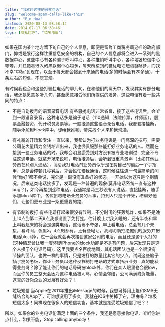 ```yaml
---
title: "我欢迎这样的骚扰电话"
slug: "welcome-spam-calls-like-this"
author: "Bin Hua"
lastmod: 2020-08-13 08:58:14
date: 2014-07-17 06:38:46
tags: [隐私保护", "垃圾电话"]
---
```


如果在国内某个地方留下的自己的个人信息，即便是留给工商税务局这样的政府部门，抑或是银行这样注重信息安全的机构，自己的个人信息都将会进入一系列的黑数据中心，这些中心有各种骗子呼叫中心，各种推销呼叫中心，各种垃圾短信中心等等，并且随着进入的黑数据中心越多，每天所接到的骚扰电话短信就越多，而我不幸"中标"到现在，以至于每天都会接到十来通的电话(多的时候会有20多通)，十条左右的短信，不厌其烦。

有时候我也会和这些打骚扰电话的聊几句，在和他们的聊天中，发现其实有部分电话，我还是愿意多听几句，甚至愿意接受他们所提供的服务，这些电话有着一些共同的特点：

- 不是自动拨号的语音录音电话 有些骚扰电话非常省事，接了这些电话后，会听到一段语音录音，这种电话多是骗子电话（110通知，法院传票，律师函），股票金融投资，代开税务发票等。一般接通这些语音录音电话，我都直接挂断，随手添加到block库中。想给我推销，请先找个人来和我沟通。 

- 有礼貌的开场和专注 一直以来，我都认为打业务电话是一门高深的技巧，需要公司花大量精力金钱培训出来，我也很佩服那些能打好业务电话的人。然而在接到一些业务电话的时，我却会明显感受到对方没有被专业培训过，完全不专注这通电话。就拿开场来说吧，电话接通后，会听到很重背景声（比如其他业务员在和别人通话），而给我打电话的业务员似乎是在剪自己的最后一个手指甲，总是会停顿几秒钟后，才会慌忙和我通话，这时候往往连一句最简单的问候“你好”都不会说，完全是一副没有准备好的状态。一开始以为这只是个别情况，后来这类电话接多了，发现是一种普遍的现象(莫非电话系统一直有这种bug？)，如今再接到这种电话，我通常是两三秒没有人说话，直接挂断，随手添加block库中。各位招聘电话业务员的人事，招到人只是个开始，培训好他们，让他们更专业是一条更重要的路。 

- 有节制的拨打 有些电话打起来很没有节制，不分时间的狂轰乱炸，如果不是晚上10点到第二天9点我都设置了免打扰，估计晚上哄我入睡的，还有半夜和早上叫我起床的将会是这类电话，这话毫不夸张，早上看电话，总会有几个未接，看时间，夜里3，4点的都有。还有些电话，我刚明确拒绝他们的服务并把电话block掉，过一会我就会再次接到这家公司的电话，而且还是这个人打的(这种情况曾让我一度怀疑iPhone的block功能是不是有问题，后来发现只是这个人换了个电话号码)，这里我要点名百度地图，其电话团队也是一个很没有节操的团队，也做一样的事情，只是拨打的数量比其它的少点。试问这些脑子抽了筋的老板，你让业务员以这种没节制打电话的方式来拓展业务，真的能获得业务吗？除了能让你们的电话号码被block外，你们在众人眼里也会很low，而且你的员工整天会因为这种电话被人骂，心情会郁结，公司满满的负能量，这真的对你企业的发展有好处？！ 

- 垃圾短信 当Apple在2011年推出iMessage的时候，我想可算用上能和SMS无缝结合的App了，可谁想没用了多久，我就在iOS中关掉了它，理由吗？垃圾短信太多！同样现在很多人的短信功能，基本就是接受垃圾短信了吧？！ 

所以，如果你的业务电话能满足上面的三个条件，我还是愿意接你电话，听听你讲点什么，如果不能，Stop calling anybody！
